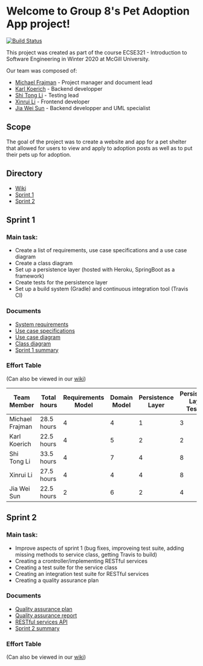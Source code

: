 # Welcome to Group 8's Pet Adoption App project!
[![Build Status](https://travis-ci.com/McGill-ECSE321-Winter2020/project-group-08.svg?token=VBu3P4oyjgHgd1q2Qycx&branch=master)](https://travis-ci.com/McGill-ECSE321-Winter2020/project-group-08)

This project was created as part of the course ECSE321 - Introduction to Software Engineering in Winter 2020 at McGill University.

Our team was composed of:
* [Michael Frajman](https://github.com/mfraj99) - Project manager and document lead
* [Karl Koerich](https://github.com/karlmiko) - Backend developper
* [Shi Tong Li](https://github.com/link825) - Testing lead
* [Xinrui Li](https://github.com/xinruili07) - Frontend developer
* [Jia Wei Sun](https://github.com/jiaweisun-github) - Backend developper and UML specialist

## Scope
The goal of the project was to create a website and app for a pet shelter that allowed for users to view and apply to adoption posts as well as to put their pets up for adoption. 

## Directory
* [Wiki](https://github.com/McGill-ECSE321-Winter2020/project-group-08/wiki)
* [Sprint 1](#sprint-1)
* [Sprint 2](#sprint-2)

## Sprint 1
### Main task:
* Create a list of requirements, use case specifications and a use case diagram
* Create a class diagram
* Set up a persistence layer (hosted with Heroku, SpringBoot as a framework)
* Create tests for the persistence layer
* Set up a build system (Gradle) and continuous integration tool (Travis CI)

### Documents
* [System requirements](https://github.com/McGill-ECSE321-Winter2020/project-group-08/wiki/System-Requirements)
* [Use case specifications](https://github.com/McGill-ECSE321-Winter2020/project-group-08/wiki/Use-Case-Specifications)
* [Use case diagram](https://github.com/McGill-ECSE321-Winter2020/project-group-08/wiki/Use-Case-Diagram)
* [Class diagram](https://github.com/McGill-ECSE321-Winter2020/project-group-08/wiki/Class-Diagram)
* [Sprint 1 summary](https://github.com/McGill-ECSE321-Winter2020/project-group-08/wiki/Report-Sprint-1)

### Effort Table
(Can also be viewed in our [wiki](https://github.com/McGill-ECSE321-Winter2020/project-group-08/wiki/Effort-Table-1))

|Team Member|Total hours|Requirements Model|Domain Model|Persistence Layer|Persistence Layer Testing|Build System and CI|Documentation|Meetings|
|-----------|-----------|------------------|------------|-----------------|-------------------------|------------------|-------------|--------|
|Michael Frajman|  28.5 hours | 4| 4| 1| 3| 1| 8| 7.5|
|Karl Koerich   |  22.5 hours | 4| 5| 2| 2| 3| 3| 3.5|
|Shi Tong Li    |  33.5 hours | 4| 7| 4| 8| 1| 2| 7.5|
|Xinrui Li      |  27.5 hours | 4| 4| 4| 8| 3| 2| 2.5|
|Jia Wei Sun    |  22.5 hours | 2| 6| 2| 4 |1 |2 |5.5|

## Sprint 2
### Main task:
* Improve aspects of sprint 1 (bug fixes, improveing test suite, adding missing methods to service class, getting Travis to build)
* Creating a crontroller/implementing RESTful services
* Creating a test suite for the service class
* Creating an integration test suite for RESTful services
* Creating a quality assurance plan

### Documents
* [Quality assurance plan](https://github.com/McGill-ECSE321-Winter2020/project-group-08/wiki/Quality-Assurance-Plan)
* [Quality assurance report](https://github.com/McGill-ECSE321-Winter2020/project-group-08/wiki/Quality-Assurance-Report)
* [RESTful services API](https://github.com/McGill-ECSE321-Winter2020/project-group-08/wiki/RESTful-Services-API)
* [Sprint 2 summary](https://github.com/McGill-ECSE321-Winter2020/project-group-08/wiki/Report-Sprint-2)

### Effort Table
(Can also be viewed in our [wiki](https://github.com/McGill-ECSE321-Winter2020/project-group-08/wiki/Effort-Table-2))
